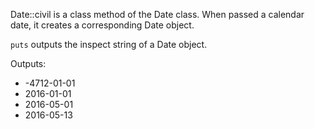 Date::civil is a class method of the Date class. When passed a calendar date, it creates a corresponding Date object.

`puts` outputs the inspect string of a Date object.

Outputs:
  - -4712-01-01
  - 2016-01-01
  - 2016-05-01
  - 2016-05-13

